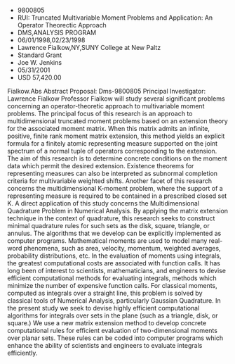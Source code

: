 
* 9800805
* RUI: Truncated Multivariable Moment Problems and Application: An Operator Theorectic Approach
* DMS,ANALYSIS PROGRAM
* 06/01/1998,02/23/1998
* Lawrence Fialkow,NY,SUNY College at New Paltz
* Standard Grant
* Joe W. Jenkins
* 05/31/2001
* USD 57,420.00

Fialkow.Abs Abstract Proposal: Dms-9800805 Principal Investigator: Lawrence
Fialkow Professor Fialkow will study several significant problems concerning an
operator-theoretic approach to multivariable moment problems. The principal
focus of this research is an approach to multidimensional truncated moment
problems based on an extension theory for the associated moment matrix. When
this matrix admits an infinite, positive, finite rank moment matrix extension,
this method yields an explicit formula for a finitely atomic representing
measure supported on the joint spectrum of a normal tuple of operators
corresponding to the extension. The aim of this research is to determine
concrete conditions on the moment data which permit the desired extension.
Existence theorems for representing measures can also be interpreted as
subnormal completion criteria for multivariable weighted shifts. Another facet
of this research concerns the multidimensional K-moment problem, where the
support of a representing measure is required to be contained in a prescribed
closed set K. A direct application of this study concerns the Multidimensional
Quadrature Problem in Numerical Analysis. By applying the matrix extension
technique in the context of quadrature, this research seeks to construct minimal
quadrature rules for such sets as the disk, square, triangle, or annulus. The
algorithms that we develop can be explicitly implemented as computer programs.
Mathematical moments are used to model many real-word phenomena, such as area,
velocity, momentum, weighted averages, probability distributions, etc. In the
evaluation of moments using integrals, the greatest computational costs are
associated with function calls. It has long been of interest to scientists,
mathematicians, and engineers to devise efficient computational methods for
evaluating integrals, methods which minimize the number of expensive function
calls. For classical moments, computed as integrals over a straight line, this
problem is solved by classical tools of Numerical Analysis, particularly
Gaussian Quadrature. In the present study we seek to devise highly efficient
computational algorithms for integrals over sets in the plane (such as a
triangle, disk, or square.) We use a new matrix extension method to develop
concrete computational rules for efficient evaluation of two-dimensional moments
over planar sets. These rules can be coded into computer programs which enhance
the ability of scientists and engineers to evaluate integrals efficiently.
